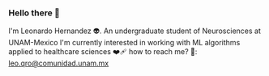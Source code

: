 ### Hello there 👋
I'm Leonardo Hernandez 👽. An undergraduate student of Neurosciences at UNAM-Mexico
I'm currently interested in working with ML algorithms applied to healthcare sciences ❤️‍🩹
how to reach me? 💬: leo.qro@comunidad.unam.mx

<!--
**LeonardoHDL/LeonardoHDL** is a ✨ _special_ ✨ repository because its `README.md` (this file) appears on your GitHub profile.

Here are some ideas to get you started:

- 🔭 I’m currently working on ...
- 🌱 I’m currently learning ...
- 👯 I’m looking to collaborate on ...
- 🤔 I’m looking for help with ...
- 💬 Ask me about ...
- 📫 How to reach me: ...
- 😄 Pronouns: ...
- ⚡ Fun fact: ...
-->
